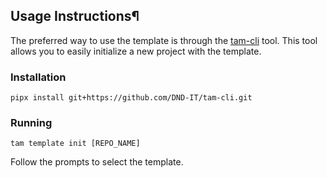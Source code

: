 ## Usage Instructions¶

The preferred way to use the template is through the [tam-cli](https://github.com/DND-IT/tam-cli) tool. This tool allows you to easily initialize a new project with the template.

### Installation

```shell
pipx install git+https://github.com/DND-IT/tam-cli.git
```

### Running

```shell
tam template init [REPO_NAME]
```

Follow the prompts to select the template.
